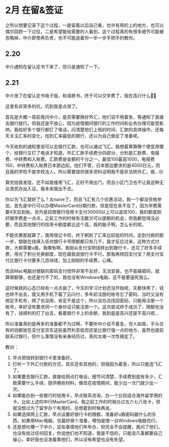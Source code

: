 # 2月 在留&签证

之所以想要记录下这个过程，一是留着以后自己看，也许有用的上的地方，也可以偶尔回顾一下过往，二是希望能给需要的人看到，这个过程真的有很多细节可能被忽略掉，中介即使再负责，也不可能追着你一步一步手把手的教你。

## 2.20

中介通知在留认定书下来了，但只是通知了一下。

## 2.21

中介发了在留认定书电子版，和请款书，终于可以交学费了，我在高兴什么🤦‍♂️

这里有非常多的坑，坑到我差点哭了。

首先是大概一周前我问中介，是否需要换好外汇，他们说不用着急，等通知了直接去银行就行。但我还是不放心，因为疫情期间银行的工作时间和业务办理可能受影响，我给好多个银行都打了电话，问清楚他们上班的时间，汇款的具体操作，还每天关注汇率的变化，找到汇率最低的银行，还以为自己做足了准备呢。

今天收到的通知里说可以去银行汇款，也可以通过飞汇。我想着算算哪个便宜用哪个，给银行又打了电话才知道，外汇汇款手续费分四部分，分别是汇款费、电报费、中转费和入账费。汇款费是金额的千分之一，最低100最高1000，电报费150，中转费和入账费日本那边扣，他们不管，日本那边要求的是4000日元，而且我的学校不是学校法人，所以需要提供很多资料证明我不是非法转外汇，我…😢

算完钱我发现，还不如直接用飞汇，正好不用出门，而且小区门卫也不让我这种无业游民办出入证，我本来就出不去。

你以为飞汇就好了么？太naive了。而且飞汇有几个优惠活动，我一个都没资格参加，首先是中行可以办理MasterCard分期付款，但是现在来不及了，因为学费需要4天后到账。另外是招商银行信用卡支付30000以上可以返现100，我的额度刚好跟学费差一点点，之前工作的时候有无数次可以提额的机会，但我都觉得没必要，而且其他银行的信用卡额度都比这个高，我的脑子啊，怎么长的呢。

不能优惠那就算了，我用借记卡呗，终于刷到了汇率比较低的时间，走到付款的那一步，银联在线填入任何银行卡号限额都只有几千，我才反应过来，这种方式付款，大额需要u盾，我哪有啊，我刚从支付宝把钱转出到银行卡，还花了好多手续费，用光了积分兑换额度，现在跟我说银行卡不行，那我再转回支付宝？用支付宝付比银行卡付要多几百块钱，加上刚刚的手续费，心痛。

而且Mac电脑对银联的密码支付控件非常不友好，无法安装，也不能输密码，就算限额够，也还是付不了的，我也没有Windows电脑，这不是要逼死我么。

这时候我的心态已经有一点点崩了，今天的学习计划还没开始呢，天都快黑了，钱也转不出去，我又用手机下载了云闪付，多年前注册的账号忘了密码，当时又没有绑定手机号，绑了也没用，肯定不是这个，所以没办法找回密码，只能再注册一个账号，幸好没有要求同一个身份证只能注册一个。这次尝试终于成功了，限额也没有了，钱顺利的打了出去，看着银行卡上的余额，我到底是高兴还是不高兴呢…

所以准备真的是再多的准备都不为过啊，不要听中介说不着急，穷人如我，手头仅有的钱都放在支付宝京东这些虽然利息低但还是比银行强一点的地方，虽然也提前联系过银行，但什么事情没有亲身经历过，真的太难一次性搞定了。

教训：

1. 早点把钱转到银行卡里准备好。
2. 打听一下外汇付款的方式，其实还有其他的，但我因为着急，所以只能选飞汇了。
3. 如果要去银行汇款，直接给网点打电话，细节问清楚，手续费到底有多少，汇款需要什么手续，提供哪些材料，像现在疫情期间，能少出一次门就少出一次。
4. 如果能办到一些银行的信用卡，早点联系咨询，办一个比较适合海外留学用的卡。比如上述的中行MasterCard，我之前工作的时候办过五六七八张卡，但就没想过为了留学办个有用的，总想着到时候再说。
5. 如果选择网上汇款，早点设置好银行卡的限额，准备好u盾密码器什么的东西，如果用Mac电脑，也最好做个准备，哪怕是借一台Windows电脑也行。
6. 还是想吐槽一下中介，这些事情他们年年办，但完全不会提醒，我问了他们，也没有给过任何回复，你说他们也不知道，我是不信的，只能说凡事都要自己操心，幸好我也没准备靠他们，所以没有希望也没有失望。